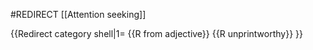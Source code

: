 #REDIRECT [[Attention seeking]]

{{Redirect category shell|1=
{{R from adjective}}
{{R unprintworthy}}
}}